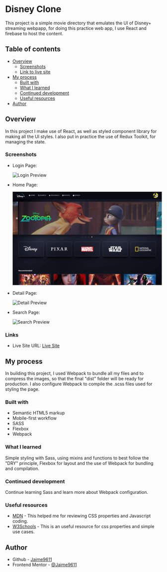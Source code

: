 # Disney Clone

This project is a simple movie directory that emulates the UI of Disney+ streaming webpapp, for doing this practice web app, I use React and firebase to host the content.

## Table of contents

- [Overview](#overview)
  - [Screenshots](#screenshot)
  - [Link to live site](#links)
- [My process](#my-process)
  - [Built with](#built-with)
  - [What I learned](#what-i-learned)
  - [Continued development](#continued-development)
  - [Useful resources](#useful-resources)
- [Author](#author)

## Overview

In this project I make use of React, as well as styled component library for making all the UI styles. I also put in practice the use of Redux Toolkit, for managing the state.

### Screenshots

- Login Page:

  ![Login Preview](./screenshots/login.png)

- Home Page:

  ![Home Preview](./screenshots/home.png)

- Detail Page:

  ![Detail Preview](./screenshots/detail.png)

- Search Page:

  ![Search Preview](./screenshots/search.png)

### Links

- Live Site URL: [Live Site](https://jaime9611.github.io/fylo-landing-page/)

## My process

In building this project, I used Webpack to bundle all my files and to compress the images, so that the final "dist" folder will be ready for production. I also configure Webpack to compile the .scss files used for styling the page.

### Built with

- Semantic HTML5 markup
- Mobile-first workflow
- SASS
- Flexbox
- Webpack

### What I learned

Simple styling with Sass, using mixins and functions to best follow the "DRY" principle, Flexbox for layout and the use of Webpack for bundling and compilation.

### Continued development

Continue learning Sass and learn more about Webpack configuration.

### Useful resources

- [MDN](https://developer.mozilla.org/es/docs/Learn) - This helped me for reviewing CSS properties and Javascript coding.
- [W3Schools](https://www.w3schools.com/css/) - This is an useful resource for css properties and simple use cases.

## Author

- Github - [Jaime9611](https://github.com/Jaime9611)
- Frontend Mentor - [@Jaime9611](https://www.frontendmentor.io/profile/Jaime9611)
